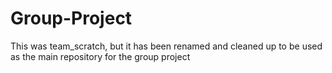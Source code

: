 # Group-Project
This was team_scratch, but it has been renamed and cleaned up to be used as the main repository for the group project 
